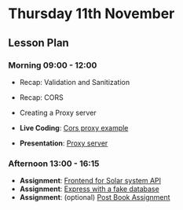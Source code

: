 # Thursday 11th November

## Lesson Plan

### Morning 09:00 - 12:00

+ Recap: Validation and Sanitization
+ Recap: CORS
+ Creating a Proxy server

+ **Live Coding**: [Cors proxy example](https://github.com/GillesDCI/cors-proxy-example)
+ **Presentation**: [Proxy server](https://docs.google.com/presentation/d/13dMsRHrG94J1vpPHMpaHWUxR5bnQAmfd8-8CkDwRlfQ/edit?usp=sharing)

### Afternoon 13:00 - 16:15

+ **Assignment**: [Frontend for Solar system API](https://github.com/FrancoSpeziali/react-solar-system)
+ **Assignment**: [Express with a fake database](https://github.com/FrancoSpeziali/express-with-fake-database)
+ **Assignment**: (optional) [Post Book Assignment](https://github.com/GillesDCI/post-book-assignment)
